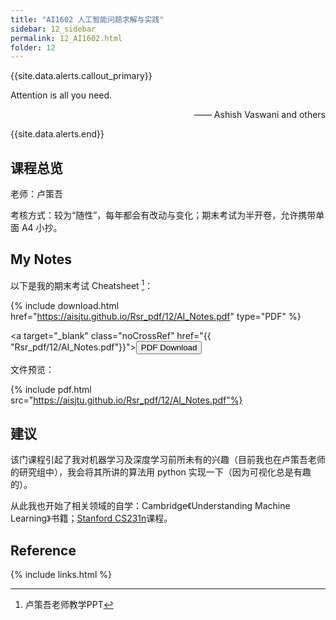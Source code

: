 ```yaml
---
title: "AI1602 人工智能问题求解与实践"
sidebar: 12_sidebar
permalink: 12_AI1602.html
folder: 12
---
```


{{site.data.alerts.callout_primary}}
<p>Attention is all you need.</p>
<p align="right">—— Ashish Vaswani and others</p>

{{site.data.alerts.end}}

## 课程总览

老师：卢策吾

考核方式：较为“随性”，每年都会有改动与变化；期末考试为半开卷，允许携带单面 A4 小抄。

## My Notes

以下是我的期末考试 Cheatsheet [^1]：

{% include download.html href="https://aisjtu.github.io/Rsr_pdf/12/AI_Notes.pdf" type="PDF" %}

<a target="\_blank" class="noCrossRef" href="{{ "Rsr_pdf/12/AI_Notes.pdf"}}"><button type="button" class="btn btn-default" aria-label="Left Align"><span class="glyphicon glyphicon-download-alt" aria-hidden="true"></span> PDF Download</button></a>

文件预览：

{% include pdf.html src="https://aisjtu.github.io/Rsr_pdf/12/AI_Notes.pdf"%}

## 建议

该门课程引起了我对机器学习及深度学习前所未有的兴趣（目前我也在卢策吾老师的研究组中），我会将其所讲的算法用 python 实现一下（因为可视化总是有趣的）。

从此我也开始了相关领域的自学：Cambridge《Understanding Machine Learning》书籍；[Stanford CS231n](http://cs231n.stanford.edu)课程。

## Reference

[^1]:卢策吾老师教学PPT

{% include links.html %}
